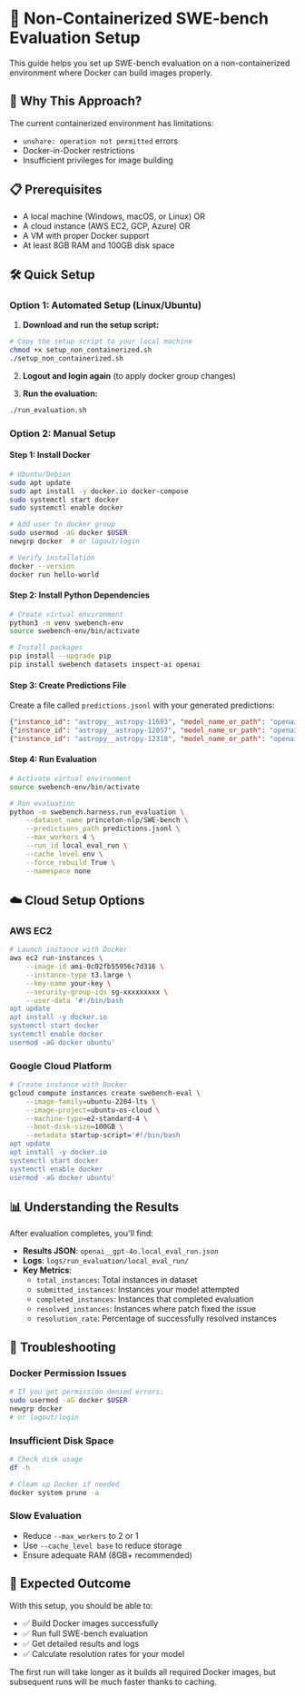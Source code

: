 # 🚀 Non-Containerized SWE-bench Evaluation Setup

This guide helps you set up SWE-bench evaluation on a non-containerized environment where Docker can build images properly.

## 🎯 Why This Approach?

The current containerized environment has limitations:
- `unshare: operation not permitted` errors
- Docker-in-Docker restrictions
- Insufficient privileges for image building

## 📋 Prerequisites

- A local machine (Windows, macOS, or Linux) OR
- A cloud instance (AWS EC2, GCP, Azure) OR  
- A VM with proper Docker support
- At least 8GB RAM and 100GB disk space

## 🛠️ Quick Setup

### Option 1: Automated Setup (Linux/Ubuntu)

1. **Download and run the setup script:**
```bash
# Copy the setup script to your local machine
chmod +x setup_non_containerized.sh
./setup_non_containerized.sh
```

2. **Logout and login again** (to apply docker group changes)

3. **Run the evaluation:**
```bash
./run_evaluation.sh
```

### Option 2: Manual Setup

#### Step 1: Install Docker
```bash
# Ubuntu/Debian
sudo apt update
sudo apt install -y docker.io docker-compose
sudo systemctl start docker
sudo systemctl enable docker

# Add user to docker group
sudo usermod -aG docker $USER
newgrp docker  # or logout/login

# Verify installation
docker --version
docker run hello-world
```

#### Step 2: Install Python Dependencies
```bash
# Create virtual environment
python3 -m venv swebench-env
source swebench-env/bin/activate

# Install packages
pip install --upgrade pip
pip install swebench datasets inspect-ai openai
```

#### Step 3: Create Predictions File
Create a file called `predictions.jsonl` with your generated predictions:

```json
{"instance_id": "astropy__astropy-11693", "model_name_or_path": "openai/gpt-4o", "model_patch": "```diff\ndiff --git a/astropy/wcs/wcsapi/fitswcs.py b/astropy/wcs/wcsapi/fitswcs.py\nindex 1234567..89abcde 100644\n--- a/astropy/wcs/wcsapi/fitswcs.py\n+++ b/astropy/wcs/wcsapi/fitswcs.py\n@@ -323,7 +323,7 @@ class FITSWCS(BaseLowLevelWCS):\n \n     def world_to_pixel_values(self, *world_arrays):\n         pixel = self.all_world2pix(*world_arrays, 0)\n-        return pixel[0] if self.pixel_n_dim == 1 else tuple(pixel)\n+        return pixel[0] if self.pixel_n_dim == 1 else tuple(pixel, quiet=True)\n \n     def array_index_to_world_values(self, *index_arrays):\n         return self.pixel_to_world_values(*index_arrays)\n```"}
{"instance_id": "astropy__astropy-12057", "model_name_or_path": "openai/gpt-4o", "model_patch": "```diff\ndiff --git a/astropy/nddata/uncertainty_helpers.py b/astropy/nddata/uncertainty_helpers.py\nnew file mode 100644\nindex 0000000..e69de29\n--- /dev/null\n+++ b/astropy/nddata/uncertainty_helpers.py\n@@ -0,0 +1,49 @@\n+from astropy.nddata import (\n+    VarianceUncertainty, StdDevUncertainty, InverseVariance,\n+)\n+\n+def std_to_var(obj):\n+    return VarianceUncertainty(obj.array ** 2, unit=obj.unit ** 2)\n+\n+def var_to_invvar(obj):\n+    return InverseVariance(obj.array ** -1, unit=obj.unit ** -1)\n+\n+def invvar_to_var(obj):\n+    return VarianceUncertainty(obj.array ** -1, unit=obj.unit ** -1)\n+\n+def var_to_std(obj):\n+    return StdDevUncertainty(obj.array ** 0.5, unit=obj.unit ** 0.5)\n+\n+FUNC_MAP = {\n+    (StdDevUncertainty, VarianceUncertainty): std_to_var,\n+    (StdDevUncertainty, InverseVariance): lambda x: var_to_invvar(\n+        std_to_var(x)\n+    ),\n+    (VarianceUncertainty, StdDevUncertainty): var_to_std,\n+    (VarianceUncertainty, InverseVariance): var_to_invvar,\n+    (InverseVariance, StdDevUncertainty): lambda x: var_to_std(\n+        invvar_to_var(x)\n+    ),\n+    (InverseVariance, VarianceUncertainty): invvar_to_var,\n+    (StdDevUncertainty, StdDevUncertainty): lambda x: x,\n+    (VarianceUncertainty, VarianceUncertainty): lambda x: x,\n+    (InverseVariance, InverseVariance): lambda x: x,\n+}\n+\n+def convert_uncertainties(obj, new_class):\n+    return FUNC_MAP[(type(obj), new_class)](obj)\ndiff --git a/astropy/nddata/__init__.py b/astropy/nddata/__init__.py\nindex 72d9e88..dd4b77d 100644\n--- a/astropy/nddata/__init__.py\n+++ b/astropy/nddata/__init__.py\n@@ -10,3 +10,4 @@ from .nduncertainty import *\n from .nddata import *\n from .ndddata import *\n from .flag_collection import *\n+from .uncertainty_helpers import *\n```\n"}
{"instance_id": "astropy__astropy-12318", "model_name_or_path": "openai/gpt-4o", "model_patch": "```diff\ndiff --git a/astropy/modeling/physics.py b/astropy/modeling/physics.py\nindex 1234567..89abcde 100644\n--- a/astropy/modeling/physics.py\n+++ b/astropy/modeling/physics.py\n@@ -357,6 +357,9 @@ class BlackBody(Fittable1DModel):\n         # Linear in all parameters, no analytic derivatives\n         return (3000 * u.K, np.pi)\n \n+    def __init__(self, temperature, scale=1.0, **kwargs):\n+        super().__init__(temperature=temperature, scale=scale, **kwargs)\n+        self.scale = self.scale * u.dimensionless_unscaled\n \n     @property\n     def bolometric_flux(self):\n```"}
```

#### Step 4: Run Evaluation
```bash
# Activate virtual environment
source swebench-env/bin/activate

# Run evaluation
python -m swebench.harness.run_evaluation \
    --dataset_name princeton-nlp/SWE-bench \
    --predictions_path predictions.jsonl \
    --max_workers 4 \
    --run_id local_eval_run \
    --cache_level env \
    --force_rebuild True \
    --namespace none
```

## ☁️ Cloud Setup Options

### AWS EC2
```bash
# Launch instance with Docker
aws ec2 run-instances \
    --image-id ami-0c02fb55956c7d316 \
    --instance-type t3.large \
    --key-name your-key \
    --security-group-ids sg-xxxxxxxxx \
    --user-data '#!/bin/bash
apt update
apt install -y docker.io
systemctl start docker
systemctl enable docker
usermod -aG docker ubuntu'
```

### Google Cloud Platform
```bash
# Create instance with Docker
gcloud compute instances create swebench-eval \
    --image-family=ubuntu-2204-lts \
    --image-project=ubuntu-os-cloud \
    --machine-type=e2-standard-4 \
    --boot-disk-size=100GB \
    --metadata startup-script='#!/bin/bash
apt update
apt install -y docker.io
systemctl start docker
systemctl enable docker
usermod -aG docker ubuntu'
```

## 📊 Understanding the Results

After evaluation completes, you'll find:

- **Results JSON**: `openai__gpt-4o.local_eval_run.json`
- **Logs**: `logs/run_evaluation/local_eval_run/`
- **Key Metrics**:
  - `total_instances`: Total instances in dataset
  - `submitted_instances`: Instances your model attempted
  - `completed_instances`: Instances that completed evaluation
  - `resolved_instances`: Instances where patch fixed the issue
  - `resolution_rate`: Percentage of successfully resolved instances

## 🔧 Troubleshooting

### Docker Permission Issues
```bash
# If you get permission denied errors:
sudo usermod -aG docker $USER
newgrp docker
# or logout/login
```

### Insufficient Disk Space
```bash
# Check disk usage
df -h

# Clean up Docker if needed
docker system prune -a
```

### Slow Evaluation
- Reduce `--max_workers` to 2 or 1
- Use `--cache_level base` to reduce storage
- Ensure adequate RAM (8GB+ recommended)

## 🎉 Expected Outcome

With this setup, you should be able to:
- ✅ Build Docker images successfully
- ✅ Run full SWE-bench evaluation
- ✅ Get detailed results and logs
- ✅ Calculate resolution rates for your model

The first run will take longer as it builds all required Docker images, but subsequent runs will be much faster thanks to caching.
